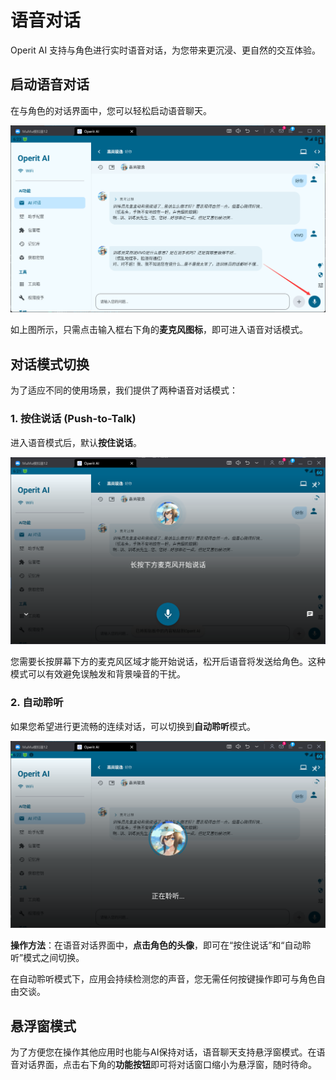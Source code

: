 # 语音对话

Operit AI 支持与角色进行实时语音对话，为您带来更沉浸、更自然的交互体验。

## 启动语音对话

在与角色的对话界面中，您可以轻松启动语音聊天。

![启动语音对话](/manuals/assets/voice/image.png)

如上图所示，只需点击输入框右下角的**麦克风图标**，即可进入语音对话模式。

## 对话模式切换

为了适应不同的使用场景，我们提供了两种语音对话模式：

### 1. 按住说话 (Push-to-Talk)

进入语音模式后，默认**按住说话**。

![按住说话模式](/manuals/assets/voice/image2.png)

您需要长按屏幕下方的麦克风区域才能开始说话，松开后语音将发送给角色。这种模式可以有效避免误触发和背景噪音的干扰。

### 2. 自动聆听

如果您希望进行更流畅的连续对话，可以切换到**自动聆听**模式。

![自动聆听模式](/manuals/assets/voice/image1.png)

**操作方法**：在语音对话界面中，**点击角色的头像**，即可在“按住说话”和“自动聆听”模式之间切换。

在自动聆听模式下，应用会持续检测您的声音，您无需任何按键操作即可与角色自由交谈。

## 悬浮窗模式

为了方便您在操作其他应用时也能与AI保持对话，语音聊天支持悬浮窗模式。在语音对话界面，点击右下角的**功能按钮**即可将对话窗口缩小为悬浮窗，随时待命。 